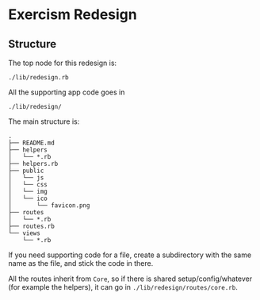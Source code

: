 # Exercism Redesign

## Structure

The top node for this redesign is:

```
./lib/redesign.rb
```

All the supporting app code goes in

```
./lib/redesign/
```

The main structure is:

```
.
├── README.md
├── helpers
│   └── *.rb
├── helpers.rb
├── public
│   └── js
│   └── css
│   └── img
│   └── ico
│       └── favicon.png
├── routes
│   └── *.rb
├── routes.rb
└── views
    └── *.rb
```

If you need supporting code for a file, create a subdirectory with the same name as the file, and stick the code in there.

All the routes inherit from `Core`, so if there is shared setup/config/whatever (for example the helpers), it can go in `./lib/redesign/routes/core.rb`.


